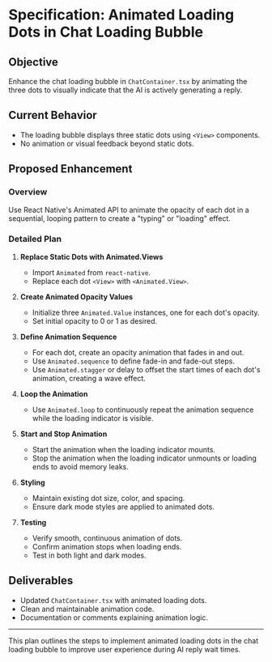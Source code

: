 # Specification: Animated Loading Dots in Chat Loading Bubble

## Objective
Enhance the chat loading bubble in `ChatContainer.tsx` by animating the three dots to visually indicate that the AI is actively generating a reply.

## Current Behavior
- The loading bubble displays three static dots using `<View>` components.
- No animation or visual feedback beyond static dots.

## Proposed Enhancement

### Overview
Use React Native's Animated API to animate the opacity of each dot in a sequential, looping pattern to create a "typing" or "loading" effect.

### Detailed Plan

1. **Replace Static Dots with Animated.Views**
   - Import `Animated` from `react-native`.
   - Replace each dot `<View>` with `<Animated.View>`.

2. **Create Animated Opacity Values**
   - Initialize three `Animated.Value` instances, one for each dot's opacity.
   - Set initial opacity to 0 or 1 as desired.

3. **Define Animation Sequence**
   - For each dot, create an opacity animation that fades in and out.
   - Use `Animated.sequence` to define fade-in and fade-out steps.
   - Use `Animated.stagger` or delay to offset the start times of each dot's animation, creating a wave effect.

4. **Loop the Animation**
   - Use `Animated.loop` to continuously repeat the animation sequence while the loading indicator is visible.

5. **Start and Stop Animation**
   - Start the animation when the loading indicator mounts.
   - Stop the animation when the loading indicator unmounts or loading ends to avoid memory leaks.

6. **Styling**
   - Maintain existing dot size, color, and spacing.
   - Ensure dark mode styles are applied to animated dots.

7. **Testing**
   - Verify smooth, continuous animation of dots.
   - Confirm animation stops when loading ends.
   - Test in both light and dark modes.

## Deliverables
- Updated `ChatContainer.tsx` with animated loading dots.
- Clean and maintainable animation code.
- Documentation or comments explaining animation logic.

---

This plan outlines the steps to implement animated loading dots in the chat loading bubble to improve user experience during AI reply wait times.